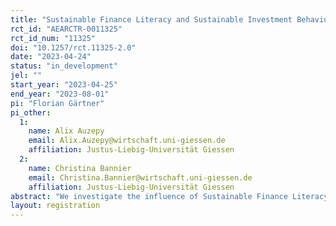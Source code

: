 ```yaml
---
title: "Sustainable Finance Literacy and Sustainable Investment Behavior"
rct_id: "AEARCTR-0011325"
rct_id_num: "11325"
doi: "10.1257/rct.11325-2.0"
date: "2023-04-24"
status: "in_development"
jel: ""
start_year: "2023-04-25"
end_year: "2023-08-01"
pi: "Florian Gärtner"
pi_other:
  1:
    name: Alix Auzepy
    email: Alix.Auzepy@wirtschaft.uni-giessen.de
    affiliation: Justus-Liebig-Universität Giessen
  2:
    name: Christina Bannier
    email: Christina.Bannier@wirtschaft.uni-giessen.de
    affiliation: Justus-Liebig-Universität Giessen
abstract: "We investigate the influence of Sustainable Finance Literacy on Sustainable Investment Behavior using an experiment."
layout: registration
---
```


